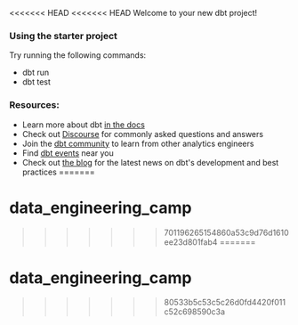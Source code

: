<<<<<<< HEAD
<<<<<<< HEAD
Welcome to your new dbt project!

### Using the starter project

Try running the following commands:
- dbt run
- dbt test


### Resources:
- Learn more about dbt [in the docs](https://docs.getdbt.com/docs/introduction)
- Check out [Discourse](https://discourse.getdbt.com/) for commonly asked questions and answers
- Join the [dbt community](http://community.getbdt.com/) to learn from other analytics engineers
- Find [dbt events](https://events.getdbt.com) near you
- Check out [the blog](https://blog.getdbt.com/) for the latest news on dbt's development and best practices
=======
# data_engineering_camp
>>>>>>> 701196265154860a53c9d76d1610ee23d801fab4
=======
# data_engineering_camp
>>>>>>> 80533b5c53c5c26d0fd4420f011c52c698590c3a
